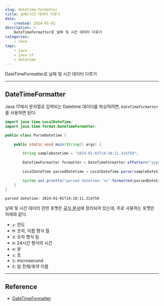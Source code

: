 ```yaml
---
slug: datetime-formatter
title: 날짜/시간 데이터 다루기
date:
    created: 2024-01-02
description: >
    DateTimeFormatter로 날짜 및 시간 데이터 다루기
categories:
    - Java
tags:
    - java
    - java 17
    - datetime
---
```


DateTimeFormatter로 날짜 및 시간 데이터 다루기  

<!-- more -->

---

## DateTimeFormatter

Java 17에서 문자열로 입력되는 Datetime 데이터를 파싱하려면, `DateTimeFormatter`를 사용하면 된다.  

```java
import java.time.LocalDateTime;
import java.time.format.DateTimeFormatter;

public class ParseDatetime {
    
    public static void main(String[] args) {
    
        String sampleDatetime = "2024-01-01T14:18:11.314750";
        
        DateTimeFormatter formatter = DateTimeFormatter.ofPattern("yyyy-MM-dd'T'HH:mm:ss.SSSSSS");
        
        LocalDateTime parsedDatetime = LocalDateTime.parse(sampleDatetime, formatter);
        
        System.out.println("parsed datetime: %s".formatted(parsedDatetime));
    }
}
```
```
parsed datetime: 2024-01-01T14:18:11.314750
```

날짜 및 시간 데이터 관련 포멧은 [공식 문서](https://docs.oracle.com/en/java/javase/17/docs/api/java.base/java/time/format/DateTimeFormatter.html)에 정리되어 있는데, 주로 사용하는 포멧은 아래와 같다.  

- `y`: 연도
- `M`: 숫자, 이름 형식 월
- `d`: 숫자 형식 일
- `H`: 24시간 형식의 시간
- `m`: 분
- `s`: 초
- `S`: microsecond
- `E`: 일 전체/축약 이름

---
## Reference
- [DateTimeFormatter](https://docs.oracle.com/en/java/javase/17/docs/api/java.base/java/time/format/DateTimeFormatter.html)
